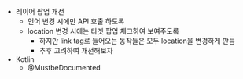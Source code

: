 - 레이어 팝업 개선
	- 언어 변경 시에만 API 호출 하도록
	- location 변경 시에는 타겟 팝업 체크하여 보여주도록
		- 하지만 link tag로 들어오는 동작들은 모두 location을 변경하게 만듬
		- 추후 고려하여 개선해보자
- Kotlin
	- @MustbeDocumented